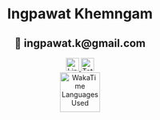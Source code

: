 <h1 align="center">Ingpawat Khemngam</h1>
<h2 align="center">📧 ingpawat.k@gmail.com</h2>

<div align="center">
  <a href="https://linkedin.com/in/ingpawat" target="_blank">
    <img height="26" src="https://img.shields.io/badge/LinkedIn-%231E77B5.svg?&style=for-the-badge&logo=linkedin&logoColor=white" alt="LinkedIn" />
  </a>
  <a href="https://wakatime.com/@019db2de-8494-4d62-a8c3-b9c3735977ba" target="_blank">
    <img height="26" src="https://wakatime.com/badge/user/019db2de-8494-4d62-a8c3-b9c3735977ba.svg" alt="Total Coding Time" />
  </a>
</div>

<div align="center">
  <img height="80" width="auto" src="https://wakatime.com/share/@Ingpawat/1b7c0a34-3713-47d0-9163-5129348ac35f.svg" alt="WakaTime Languages Used">
</div>


